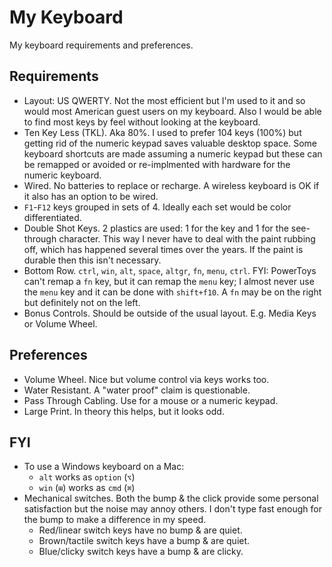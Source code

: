 # My Keyboard

My keyboard requirements and preferences.

## Requirements

- Layout: US QWERTY. Not the most efficient but I'm used to it and so would most American guest users on my keyboard. Also I would be able to find most keys by feel without looking at the keyboard.
- Ten Key Less (TKL). Aka 80%. I used to prefer 104 keys (100%) but getting rid of the numeric keypad saves valuable desktop space. Some keyboard shortcuts are made assuming a numeric keypad but these can be remapped or avoided or re-implmented with hardware for the numeric keyboard.
- Wired. No batteries to replace or recharge. A wireless keyboard is OK if it also has an option to be wired.
- `F1`-`F12` keys grouped in sets of 4. Ideally each set would be color differentiated.
- Double Shot Keys. 2 plastics are used: 1 for the key and 1 for the see-through character. This way I never have to deal with the paint rubbing off, which has happened several times over the years. If the paint is durable then this isn't necessary.
- Bottom Row. `ctrl`, `win`, `alt`, `space`, `altgr`, `fn`, `menu`, `ctrl`. FYI: PowerToys can't remap a `fn` key, but it can remap the `menu` key; I almost never use the `menu` key and it can be done with `shift+f10`. A `fn` may be on the right but definitely not on the left.
- Bonus Controls. Should be outside of the usual layout. E.g. Media Keys or Volume Wheel.

## Preferences

- Volume Wheel. Nice but volume control via keys works too.
- Water Resistant. A "water proof" claim is questionable.
- Pass Through Cabling. Use for a mouse or a numeric keypad.
- Large Print. In theory this helps, but it looks odd.

## FYI

- To use a Windows keyboard on a Mac:
  - `alt` works as `option` (`⌥`)
  - `win` (`⊞`) works as `cmd` (`⌘`)
- Mechanical switches. Both the bump & the click provide some personal satisfaction but the noise may annoy others. I don't type fast enough for the bump to make a difference in my speed.
  - Red/linear switch keys have no bump & are quiet.
  - Brown/tactile switch keys have a bump & are quiet.
  - Blue/clicky switch keys have a bump & are clicky.
